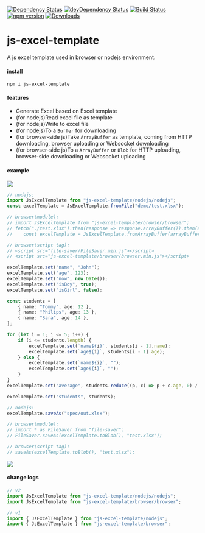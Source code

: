 [![Dependency Status](https://david-dm.org/plantain-00/js-excel-template.svg)](https://david-dm.org/plantain-00/js-excel-template)
[![devDependency Status](https://david-dm.org/plantain-00/js-excel-template/dev-status.svg)](https://david-dm.org/plantain-00/js-excel-template#info=devDependencies)
[![Build Status](https://travis-ci.org/plantain-00/js-excel-template.svg?branch=master)](https://travis-ci.org/plantain-00/js-excel-template)
[![npm version](https://badge.fury.io/js/js-excel-template.svg)](https://badge.fury.io/js/js-excel-template)
[![Downloads](https://img.shields.io/npm/dm/js-excel-template.svg)](https://www.npmjs.com/package/js-excel-template)

# js-excel-template
A js excel template used in browser or nodejs environment.

#### install

`npm i js-excel-template`

#### features

+ Generate Excel based on Excel template
+ (for nodejs)Read excel file as template
+ (for nodejs)Write to excel file
+ (for nodejs)To a `Buffer` for downloading
+ (for browser-side js)Take `ArrayBuffer` as template, coming from HTTP downloading, browser uploading or Websocket downloading
+ (for browser-side js)To a `ArrayBuffer` or `Blob` for HTTP uploading, browser-side downloading or Websocket uploading

#### example

![](https://raw.githubusercontent.com/plantain-00/js-excel-template/master/doc/template.PNG)

```ts
// nodejs:
import JsExcelTemplate from "js-excel-template/nodejs/nodejs";
const excelTemplate = JsExcelTemplate.fromFile("demo/test.xlsx");

// browser(module):
// import JsExcelTemplate from "js-excel-template/browser/browser";
// fetch("./test.xlsx").then(response => response.arrayBuffer()).then(arrayBuffer => {
//    const excelTemplate = JsExcelTemplate.fromArrayBuffer(arrayBuffer);

// browser(script tag):
// <script src="file-saver/FileSaver.min.js"></script>
// <script src="js-excel-template/browser/browser.min.js"></script>

excelTemplate.set("name", "John");
excelTemplate.set("age", 123);
excelTemplate.set("now", new Date());
excelTemplate.set("isBoy", true);
excelTemplate.set("isGirl", false);

const students = [
    { name: "Tommy", age: 12 },
    { name: "Philips", age: 13 },
    { name: "Sara", age: 14 },
];

for (let i = 1; i <= 5; i++) {
    if (i <= students.length) {
        excelTemplate.set(`name${i}`, students[i - 1].name);
        excelTemplate.set(`age${i}`, students[i - 1].age);
    } else {
        excelTemplate.set(`name${i}`, "");
        excelTemplate.set(`age${i}`, "");
    }
}
excelTemplate.set("average", students.reduce((p, c) => p + c.age, 0) / students.length);

excelTemplate.set("students", students);

// nodejs:
excelTemplate.saveAs("spec/out.xlsx");

// browser(module):
// import * as FileSaver from "file-saver";
// FileSaver.saveAs(excelTemplate.toBlob(), "test.xlsx");

// browser(script tag):
// saveAs(excelTemplate.toBlob(), "test.xlsx");
```

![](https://raw.githubusercontent.com/plantain-00/js-excel-template/master/doc/out.PNG)

#### change logs

```ts
// v2
import JsExcelTemplate from "js-excel-template/nodejs/nodejs";
import JsExcelTemplate from "js-excel-template/browser/browser";

// v1
import { JsExcelTemplate } from "js-excel-template/nodejs";
import { JsExcelTemplate } from "js-excel-template/browser";
```
